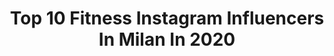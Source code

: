 ---
title: Top 10 Fitness Instagram Influencers In Milan In 2020
description: >-
  Find top fitness Instagram influencers in Milan in 2020. Most popular hashtags: #fitness #iorestoacasa #fashion #milano.
platform: Instagram
profiles:
  - username: "melania_ferraro"
    fullname: >-
      ℳℰℒᎯℕℐᎯ ℱℰℛℛᎯℛᎾ🖤
    location: "Italy"
    followers: 50444
    engagement: 754
    commentsToLikes: 0.242890
    avatar: "https://scontent-lht6-1.cdninstagram.com/v/t51.2885-19/s320x320/88281190_546388889568276_3954102340448944128_n.jpg?_nc_ht=scontent-lht6-1.cdninstagram.com&_nc_ohc=eD7n80vVleIAX-dU7UM&oh=b5f234ba1b3cb915b8c1852f98caa3a8&oe=5EBB12B0"
    verified: false
    hashtags: "#pizzagourmet, #gifted, #jacket, #winter"
  - username: "michelangelocecilia"
    fullname: >-
      Michelangelo Cecilia
    location: "Italy"
    followers: 9998
    engagement: 910
    commentsToLikes: 0.022238
    avatar: "https://scontent-ams4-1.cdninstagram.com/v/t51.2885-19/s320x320/92555466_592280801637378_2140473475393912832_n.jpg?_nc_ht=scontent-ams4-1.cdninstagram.com&_nc_ohc=BOMWGR46rHMAX8F0wsz&oh=fd35c56da420142034a3acd9a7af251d&oe=5EBD7534"
    verified: false
    hashtags: "#iomagnodebrutto, #inquarentato, #fit, #healty"
  - username: "sim1workout"
    fullname: >-
      Simone Carotenuto
    location: "Italy"
    followers: 101931
    engagement: 700
    commentsToLikes: 0.015636
    avatar: "https://scontent-ams4-1.cdninstagram.com/v/t51.2885-19/s320x320/83394832_490435381903596_8771692535610343424_n.jpg?_nc_ht=scontent-ams4-1.cdninstagram.com&_nc_ohc=tQpCf6WbCWsAX8BiyVb&oh=2e83533d59290f4dc3ad7d15440be688&oe=5EB9D6C0"
    verified: false
    hashtags: "#gym, #motivation, #kickboxing, #sim1workout"
  - username: "stefyogi234"
    fullname: >-
      Stef Menga | Yoga, Run, Energy
    location: "Italy"
    followers: 25958
    engagement: 149
    commentsToLikes: 0.054117
    avatar: "https://scontent-lhr8-1.cdninstagram.com/v/t51.2885-19/s320x320/47694987_1080743675432601_2031831835259961344_n.jpg?_nc_ht=scontent-lhr8-1.cdninstagram.com&_nc_ohc=gNlf_wsZsHoAX96NGSo&oh=05f84996e04a45e643de4aad4e755b19&oe=5EBBE587"
    verified: false
    hashtags: "#stayactive, #fathersday, #yogaforall, #runnermodel"
  - username: "instaflaviaso"
    fullname: >-
      Flavia Sodano
    location: "Italy"
    followers: 55100
    engagement: 326
    commentsToLikes: 0.071161
    avatar: "https://scontent-nrt1-1.cdninstagram.com/v/t51.2885-19/s320x320/66056131_334805300738028_71089267891240960_n.jpg?_nc_ht=scontent-nrt1-1.cdninstagram.com&_nc_ohc=RycjsEnjWV8AX9cygPf&oh=0305a9ccb5a7dc6c3066f9a1e80f0669&oe=5E9DCD8E"
    verified: false
    hashtags: "#quarantinelife, #training, #walking, #makeup"
  - username: "fabrizio_sina"
    fullname: >-
      Fabrizio Sina ®️
    location: "Italy"
    followers: 47280
    engagement: 299
    commentsToLikes: 0.084198
    avatar: "https://scontent-ams4-1.cdninstagram.com/v/t51.2885-19/s320x320/90208391_3102347186494084_2587917069437632512_n.jpg?_nc_ht=scontent-ams4-1.cdninstagram.com&_nc_ohc=KDxtvTIQKGAAX80iVCP&oh=2fb9f632b39b0c388141367a5988e9a8&oe=5EB87DA8"
    verified: false
    hashtags: "#elegancestyle, #gymnastics, #cuccioli, #singlelife"
  - username: "ludovicapagani"
    fullname: >-
      LUDOVICA PAGANI
    location: "Italy"
    followers: 2488875
    engagement: 1077
    commentsToLikes: 0.007679
    avatar: "https://scontent-lhr8-1.cdninstagram.com/v/t51.2885-19/s320x320/83671577_187423462620736_8944199609291374592_n.jpg?_nc_ht=scontent-lhr8-1.cdninstagram.com&_nc_ohc=hkuCF1M_IAYAX9xUN5H&oh=bb5f3a98af754bea12721156f0e0032e&oe=5EBB3328"
    verified: true
    hashtags: "#italy, #giveawaycontest, #stayathome, #style"
  - username: "luucapaagani"
    fullname: >-
      Luca Pagani
    location: "Italy"
    followers: 20426
    engagement: 752
    commentsToLikes: 0.003269
    avatar: "https://scontent-ams4-1.cdninstagram.com/v/t51.2885-19/s320x320/19533967_700338093510594_72742641321639936_a.jpg?_nc_ht=scontent-ams4-1.cdninstagram.com&_nc_ohc=aeu0lRdzLMAAX9kUtsu&oh=ac26a62fdeac661777229a589c157ece&oe=5EBD4A00"
    verified: false
    hashtags: "#gclub, #piazzadeisignori, #mariobiondi, #christmastime"
  - username: "maurofitnesscoach"
    fullname: >-
      Mauro Pozzi Online Coach
    location: "Italy"
    followers: 66516
    engagement: 198
    commentsToLikes: 0.025114
    avatar: "https://instagram.fkul8-1.fna.fbcdn.net/v/t51.2885-19/s320x320/69762067_2484484855113115_7139331210504830976_n.jpg?_nc_ht=instagram.fkul8-1.fna.fbcdn.net&_nc_ohc=3PZYLLGsdMsAX_98Ek8&oh=f5485092fc6b29b3cfd50405440da60f&oe=5E990D54"
    verified: false
    hashtags: "#cardio, #circuittraining, #coach, #obiettivi"
  - username: "alvarocasavechia"
    fullname: >-
      Alvaro casavechia
    location: "Italy"
    followers: 18511
    engagement: 432
    commentsToLikes: 0.057096
    avatar: "https://scontent-lhr8-1.cdninstagram.com/v/t51.2885-19/s320x320/90869654_498160957546400_1326389109068922880_n.jpg?_nc_ht=scontent-lhr8-1.cdninstagram.com&_nc_ohc=mMoOtD195p8AX8nt9tO&oh=62d2a2dcbbd312841d48cec67fa2a755&oe=5EAF60BD"
    verified: false
    hashtags: "#fashionphotographer, #fineartphotography, #springsummer2020, #woellerphoto"
---